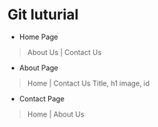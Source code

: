 # Git Iuturial
- Home Page
> About Us | Contact Us
- About Page
>Home | Contact Us
>Title, h1 image, id
- Contact Page 
> Home | About Us